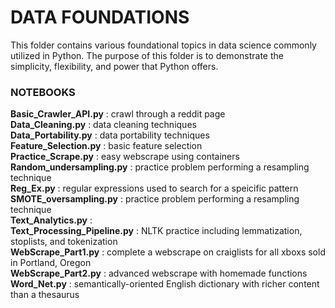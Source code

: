 # DATA FOUNDATIONS
This folder contains various foundational topics in data science commonly utilized in Python. The purpose of this folder is to demonstrate the simplicity, flexibility, and power that Python offers.

### NOTEBOOKS
**Basic_Crawler_API.py** : crawl through a reddit page </br>
**Data_Cleaning.py** : data cleaning techniques </br>
**Data_Portability.py** : data portability techniques </br>
**Feature_Selection.py** : basic feature selection </br>
**Practice_Scrape.py** : easy webscrape using containers </br>
**Random_undersampling.py** : practice problem performing a resampling technique </br>
**Reg_Ex.py** : regular expressions used to search for a speicific pattern </br> 
**SMOTE_oversampling.py** : practice problem performing a resampling technique </br>
**Text_Analytics.py** : </br>
**Text_Processing_Pipeline.py** : NLTK practice including lemmatization, stoplists, and tokenization </br>
**WebScrape_Part1.py** : complete a webscrape on craiglists for all xboxs sold in Portland, Oregon </br> 
**WebScrape_Part2.py** : advanced webscrape with homemade functions </br>
**Word_Net.py** : semantically-oriented English dictionary with richer content than a thesaurus </br>
